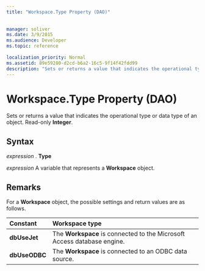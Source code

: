 ```yaml
---
title: "Workspace.Type Property (DAO)"
 
 
manager: soliver
ms.date: 3/9/2015
ms.audience: Developer
ms.topic: reference
  
localization_priority: Normal
ms.assetid: 89e59280-d2cd-b6a2-16c5-9f14f42fdd99
description: "Sets or returns a value that indicates the operational type or data type of an object. Read-only Integer ."
---
```


# Workspace.Type Property (DAO)

Sets or returns a value that indicates the operational type or data type of an object. Read-only **Integer**. 
  
## Syntax

 *expression*  . **Type**
  
 *expression*  A variable that represents a **Workspace** object. 
  
## Remarks

For a **Workspace** object, the possible settings and return values are as follows. 
  
|**Constant**|**Workspace type**|
|:-----|:-----|
|**dbUseJet** <br/> |The **Workspace** is connected to the Microsoft Access database engine.  <br/> |
|**dbUseODBC** <br/> |The **Workspace** is connected to an ODBC data source.  <br/> |
   

